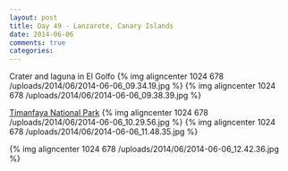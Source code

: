 ```yaml
---
layout: post
title: Day 49 - Lanzarote, Canary Islands
date: 2014-06-06
comments: true
categories: 
---
```

Crater and laguna in El Golfo
{% img aligncenter 1024 678 /uploads/2014/06/2014-06-06_09.34.19.jpg %}
{% img aligncenter 1024 678 /uploads/2014/06/2014-06-06_09.38.39.jpg %}

[Timanfaya National Park](http://en.wikipedia.org/wiki/Timanfaya_National_Park)
{% img aligncenter 1024 678 /uploads/2014/06/2014-06-06_10.29.56.jpg %}
{% img aligncenter 1024 678 /uploads/2014/06/2014-06-06_11.48.35.jpg %}

{% img aligncenter 1024 678 /uploads/2014/06/2014-06-06_12.42.36.jpg %}
